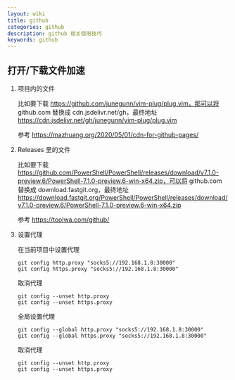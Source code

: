 ```yaml
---
layout: wiki
title: github
categories: github
description: github 相关使用技巧
keywords: github
---
```


## 打开/下载文件加速

1. 项目内的文件

    比如要下载 https://github.com/junegunn/vim-plug/plug.vim，那可以将 github.com 替换成 cdn.jsdelivr.net/gh，最终地址 https://cdn.jsdelivr.net/gh/junegunn/vim-plug/plug.vim

    参考 <https://mazhuang.org/2020/05/01/cdn-for-github-pages/>

2. Releases 里的文件

    比如要下载 https://github.com/PowerShell/PowerShell/releases/download/v7.1.0-preview.6/PowerShell-7.1.0-preview.6-win-x64.zip，可以将 github.com 替换成 download.fastgit.org，最终地址 https://download.fastgit.org/PowerShell/PowerShell/releases/download/v7.1.0-preview.6/PowerShell-7.1.0-preview.6-win-x64.zip

    参考 <https://toolwa.com/github/>

3. 设置代理

   在当前项目中设置代理

   ```shell
   git config http.proxy "socks5://192.168.1.8:30000"
   git config https.proxy "socks5://192.168.1.8:30000"
   ```

   取消代理

   ```shell
   git config --unset http.proxy
   git config --unset https.proxy
   ```
   
   全局设置代理

   ```shell
   git config --global http.proxy "socks5://192.168.1.8:30000"
   git config --global https.proxy "socks5://192.168.1.8:30000"
   ```

   取消代理

   ```shell
   git config --unset http.proxy
   git config --unset https.proxy
   ```
   

